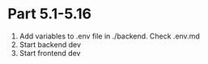 # Part 5.1-5.16

1. Add variables to .env file in ./backend. Check .env.md
2. Start backend dev
3. Start frontend dev
